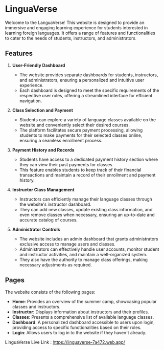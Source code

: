 # LinguaVerse

Welcome to the LanguaVerse! This website is designed to provide an immersive and engaging learning experience for students interested in learning foreign languages. It offers a range of features and functionalities to cater to the needs of students, instructors, and administrators.

## Features

1. **User-Friendly Dashboard**
   - The website provides separate dashboards for students, instructors, and administrators, ensuring a personalized and intuitive user experience.
   - Each dashboard is designed to meet the specific requirements of the respective user roles, offering a streamlined interface for efficient navigation.

2. **Class Selection and Payment**
   - Students can explore a variety of language classes available on the website and conveniently select their desired courses.
   - The platform facilitates secure payment processing, allowing students to make payments for their selected classes online, ensuring a seamless enrollment process.

3. **Payment History and Records**
   - Students have access to a dedicated payment history section where they can view their past payments for classes.
   - This feature enables students to keep track of their financial transactions and maintain a record of their enrollment and payment history.

4. **Instructor Class Management**
   - Instructors can efficiently manage their language classes through the website's instructor dashboard.
   - They can add new classes, update existing class information, and even remove classes when necessary, ensuring an up-to-date and accurate catalog of courses.

5. **Administrator Controls**
   - The website includes an admin dashboard that grants administrators exclusive access to manage users and classes.
   - Administrators can effectively handle user accounts, monitor student and instructor activities, and maintain a well-organized system.
   - They also have the authority to manage class offerings, making necessary adjustments as required.

## Pages

The website consists of the following pages:

- **Home**: Provides an overview of the summer camp, showcasing popular classes and instructors.
- **Instructor**: Displays information about instructors and their profiles.
- **Classes**: Presents a comprehensive list of available language classes.
- **Dashboard**: A personalized dashboard accessible to users upon login, providing access to specific functionalities based on their roles.
- **Login**: Allows users to log in to the website if they haven't already.

LinguaVerse Live Link : https://linguaverse-7a472.web.app/


